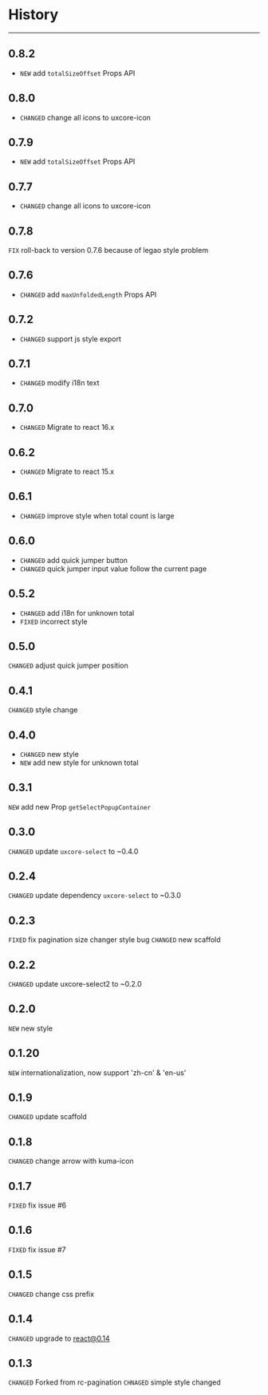 # History

---

## 0.8.2

* `NEW` add `totalSizeOffset` Props API

## 0.8.0

* `CHANGED` change all icons to uxcore-icon

## 0.7.9

* `NEW` add `totalSizeOffset` Props API

## 0.7.7

* `CHANGED` change all icons to uxcore-icon

## 0.7.8

`FIX` roll-back to version 0.7.6 because of legao style problem

## 0.7.6

* `CHANGED` add `maxUnfoldedLength` Props API

## 0.7.2

* `CHANGED` support js style export

## 0.7.1

* `CHANGED` modify i18n text

## 0.7.0

* `CHANGED` Migrate to react 16.x

## 0.6.2  

* `CHANGED` Migrate to react 15.x

## 0.6.1

* `CHANGED` improve style when total count is large

## 0.6.0

* `CHANGED` add quick jumper button 
* `CHANGED` quick jumper input value follow the current page

## 0.5.2

* `CHANGED` add i18n for unknown total
* `FIXED` incorrect style

## 0.5.0

`CHANGED` adjust quick jumper position

## 0.4.1

`CHANGED` style change

## 0.4.0

* `CHANGED` new style
* `NEW` add new style for unknown total

## 0.3.1

`NEW` add new Prop `getSelectPopupContainer`

## 0.3.0

`CHANGED` update `uxcore-select` to ~0.4.0

## 0.2.4

`CHANGED` update dependency `uxcore-select` to ~0.3.0

## 0.2.3

`FIXED` fix pagination size changer style bug
`CHANGED` new scaffold

## 0.2.2

`CHANGED` update uxcore-select2 to ~0.2.0

## 0.2.0

`NEW` new style

## 0.1.20

`NEW` internationalization, now support 'zh-cn' & 'en-us'

## 0.1.9
`CHANGED` update scaffold

## 0.1.8
`CHANGED` change arrow with kuma-icon

## 0.1.7

`FIXED` fix issue #6

## 0.1.6

`FIXED` fix issue #7

## 0.1.5

`CHANGED` change css prefix

## 0.1.4

`CHANGED` upgrade to react@0.14


## 0.1.3

`CHANGED` Forked from rc-pagination
`CHNAGED` simple style changed
